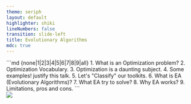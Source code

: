 ```yaml
---
theme: seriph
layout: default
highlighter: shiki
lineNumbers: false
transition: slide-left
title: Evolutionary Algorithms
mdc: true
---
```


<Titler title="Contents" page="1"/>

<div class="grid grid-cols-12 gap-[2rem]">
<div class="col-span-8 flex flex-col justify-center ">
```md {none|1|2|3|4|5|6|7|8|9|all}
1. What is an Optimization problem?
2. Optimization Vocabulary.
3. Optimization is a daunting subject.
4. Some examples! justify this talk.
5. Let's "Classify" our toolkits.
6. What is EA (Evolutionary Algorithms)?
7. What EA try to solve?
8. Why EA works?
9. Limitations, pros and cons.
```

<style>
code {
 @apply text-[16px] leading-[40px];
}
</style>


</div>
<div class="col-span-4">
<img src="/res/bloom_vertical.jpg" class="h-full rounded-[12px]"/>
</div>
</div>